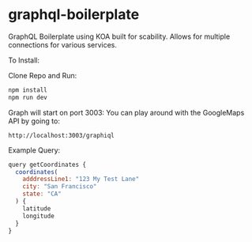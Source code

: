 # graphql-boilerplate
GraphQL Boilerplate using KOA built for scability. Allows for multiple connections for various services.

To Install:

Clone Repo and Run:

```javascript
npm install
npm run dev
```

Graph will start on port 3003: You can play around with the GoogleMaps API by going to:

```http://localhost:3003/graphiql```

Example Query:

```javascript
query getCoordinates {
  coordinates(
    adddressLine1: "123 My Test Lane"
    city: "San Francisco"
    state: "CA"
  ) {
    latitude
    longitude
  }
}
```
